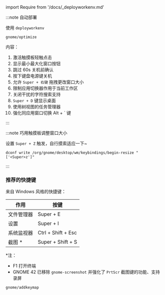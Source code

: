 import Require from '/docs/\_deployworkenv.md'

<Require />

:::note 自动部署

使用 `deployworkenv`

    gnome/optimize

内容：

1. 激活触摸板轻触点击
2. 显示最小最大化窗口按钮
3. 跳过 60s 关机前确认
4. 按下键盘电源键关机
5. 允许 `Super + 右键` 拖拽更改窗口大小
6. 限制应用切换器作用于当前工作区
7. 关闭干扰的字符搜索支持
8. `Super + D` 键显示桌面
9. 使用树视图的任务管理器
10. 强化同应用窗口切换 Alt + \` 键

:::

:::note 巧用触摸板调整窗口大小

设置 `Super + Z` 触发，自行摸索适应一下~

    dconf write /org/gnome/desktop/wm/keybindings/begin-resize "['<Super>z']"

:::

### 推荐的快捷键

来自 Windows 风格的快捷键：

<div className="autoselect-cell-of-table no-table-border">

| 作用       | 按键               |
| ---------- | ------------------ |
| 文件管理器 | Super + E          |
| 设置       | Super + I          |
| 系统监视器 | Ctrl + Shift + Esc |
| 截图 \*    | Super + Shift + S  |

</div>

\*注：

- F1 打开终端
- GNOME 42 已移除 `gnome-screenshot` 并强化了 `PrtScr` 截图键的功能、支持录屏

```shell
gnome/addkeymap
```
